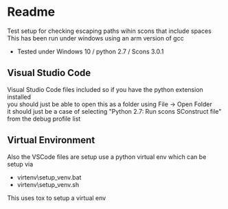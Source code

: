 # Readme

Test setup for checking escaping paths wihin scons that include spaces <br>
This has been run under windows using an arm version of gcc

  * Tested under Windows 10 / python 2.7 / Scons 3.0.1

## Visual Studio Code

Visual Studio Code files included so if you have the python extension installed <br>
you should just be able to open this as a folder using File -> Open Folder <br>
it should just be a case of selecting "Python 2.7: Run scons SConstruct file" from the debug profile list

## Virtual Environment

Also the VSCode files are setup use a python virtual env which can be setup via

  * virtenv\setup_venv.bat
  * virtenv\setup_venv.sh

This uses tox to setup a virtual env

